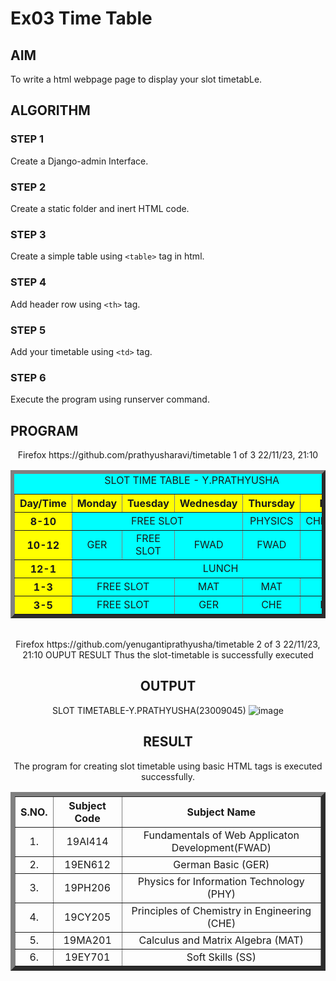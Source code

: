 # Ex03 Time Table

## AIM
To write a html webpage page to display your slot timetabLe.

## ALGORITHM
### STEP 1
Create a Django-admin Interface.

### STEP 2
Create a static folder and inert HTML code.

### STEP 3
Create a simple table using ```<table>``` tag in html.

### STEP 4
Add header row using ```<th>``` tag.

### STEP 5
Add your timetable using ```<td>``` tag.

### STEP 6
Execute the program using runserver command.

## PROGRAM
<html>
 <title> TIME TABLE </title>
 <body>
 <center>
<table border="6" bgcolor="cyan" cellspacing="10" cellpadding="10">
<caption> SLOT TIME TABLE - Y.PRATHYUSHA </caption>
<tr bgcolor="yellow">
 <th> Day/Time </th>
 <th> Monday </th>
 <th> Tuesday </th>
 <th> Wednesday </th>
 <th> Thursday </th>
 <th> Friday </th>
</tr>
Firefox https://github.com/prathyusharavi/timetable
1 of 3 22/11/23, 21:10
<tr align="center">
 <th bgcolor="yellow"> 8-10 </th>
 <td colspan="3"> FREE SLOT</td>
 <td> PHYSICS </td>
 <td> CHEMISTRY </td>
</tr>
<tr align="center">
 <th bgcolor="yellow"> 10-12 </th>
 <td> GER </td>
 <td> FREE SLOT </td>
 <td> FWAD </td>
 <td> FWAD </td>
 <td> PHY </td>
</tr>
<tr align ="center">
 <th bgcolor="yellow"> 12-1 </th>
 <td colspan="5" align="center"> LUNCH </td>
</tr>
<tr align ="center">
 <th bgcolor="yellow"> 1-3 </th>
 <td colspan="2"> FREE SLOT </td>
 <td> MAT </td>
 <td> MAT </td>
 <td> SS </td>
</tr>
<tr align ="center">
 <th bgcolor="yellow"> 3-5 </th>
 <td colspan="2"> FREE SLOT </td>
 <td> GER </td>
 <td> CHE </td>
 <td> FWAD </td>
</tr>
</tr>
</table>
<br>
<table border="7" cellspacing="10" cellpadding="10">
<tr align="center">
<th> S.NO. </th>
<th> Subject Code</th>
<th> Subject Name </th>
</tr>
<tr align="center">
<td> 1. </td>
<td> 19AI414 </td>
<td> Fundamentals of Web Applicaton Development(FWAD) </td>
</tr>
<tr align="center">
<td> 2. </td>
<td> 19EN612 </td>
<td> German Basic (GER) </td>
</tr>
<tr align="center">
Firefox https://github.com/yenugantiprathyusha/timetable
2 of 3 22/11/23, 21:10
OUPUT
RESULT
Thus the slot-timetable is successfully executed
<td> 3. </td>
<td> 19PH206 </td>
<td> Physics for Information Technology (PHY) </td>
</tr>
<tr align="center">
<td> 4. </td>
<td> 19CY205 </td>
<td> Principles of Chemistry in Engineering (CHE) </td>
</tr>
<tr align="center">
<td> 5. </td>
<td> 19MA201 </td>
<td> Calculus and Matrix Algebra (MAT) </td>
</tr>
<tr align="center">
<td> 6. </td>
<td> 19EY701 </td>
<td> Soft Skills (SS) </td>
</tr>
 </center>
 </body>
</html>
  
## OUTPUT
SLOT TIMETABLE-Y.PRATHYUSHA(23009045)
![image](https://github.com/prathyusharavi/slot/assets/147474424/6647de72-ae24-4259-b161-5d0074495707)




## RESULT
The program for creating slot timetable using basic HTML tags is executed successfully.
